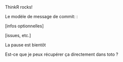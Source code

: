 ThinkR rocks!

Le modèle de message de commit:
<nature de la modif>: <description>

[infos optionnelles]

[issues, etc.]

La pause est bientôt 

Est-ce que je peux récupérer ça directement dans toto ?
